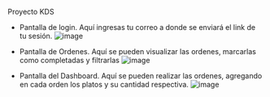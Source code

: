Proyecto KDS 
- Pantalla de login. Aquí ingresas tu correo a donde se enviará el link de tu sesión.
![image](https://github.com/AntMient/RetoKDS/assets/102553238/7a1e1c23-7fa1-4977-bc6f-04dd342b998f)

- Pantalla de Ordenes. Aquí se pueden visualizar las ordenes, marcarlas como completadas y filtrarlas
![image](https://github.com/AntMient/RetoKDS/assets/102553238/681b5530-d02e-4633-ada3-52ad230e76cc)

- Pantalla del Dashboard. Aquí se pueden realizar las ordenes, agregando en cada orden los platos y su cantidad respectiva.
![image](https://github.com/AntMient/RetoKDS/assets/102553238/281c7045-1e73-4791-9143-06fc9a33deb8)
